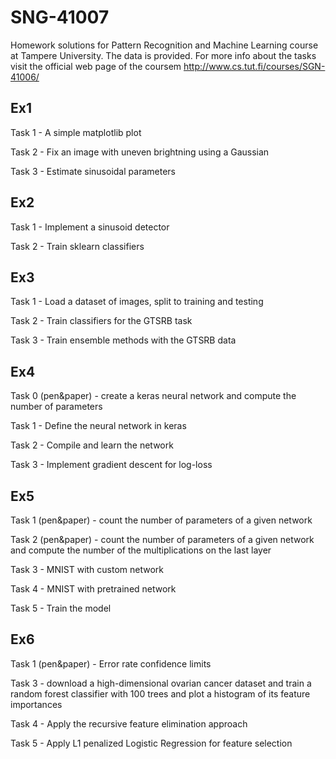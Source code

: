 # SNG-41007
Homework solutions for Pattern Recognition and Machine Learning course at Tampere University. The data is provided. For more info about the tasks visit the official web page of the coursem http://www.cs.tut.fi/courses/SGN-41006/

## Ex1

Task 1 - A simple matplotlib plot

Task 2 - Fix an image with uneven brightning using a Gaussian

Task 3 - Estimate sinusoidal parameters

## Ex2

Task 1 - Implement a sinusoid detector

Task 2 - Train sklearn classifiers

## Ex3

Task 1 - Load a dataset of images, split to training and testing

Task 2 - Train classifiers for the GTSRB task

Task 3 - Train ensemble methods with the GTSRB data

## Ex4

Task 0 (pen\&paper) - create a keras neural network and compute the number of parameters

Task 1 - Define the neural network in keras

Task 2 - Compile and learn the network

Task 3 - Implement gradient descent for log-loss

## Ex5

Task 1 (pen\&paper) - count the number of parameters of a given network

Task 2 (pen\&paper) - count the number of parameters of a given network and compute the number of the multiplications on the last layer

Task 3 - MNIST with custom network

Task 4 - MNIST with pretrained network

Task 5 - Train the model

## Ex6

Task 1 (pen\&paper) - Error rate confidence limits

Task 3 - download a high-dimensional ovarian cancer dataset and train a random forest classifier with 100 trees and plot a histogram of its feature importances

Task 4 - Apply the recursive feature elimination approach

Task 5 - Apply L1 penalized Logistic Regression for feature selection